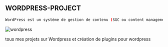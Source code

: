 ## WORDPRESS-PROJECT

```bash
WordPress est un système de gestion de contenu (SGC ou content management system (CMS) en anglais) gratuit, libre et open-source. Ce logiciel écrit en PHP repose sur une base de données MySQL et est distribué par la fondation WordPress.org.

```

![wordpress](https://www.goodsiteguide.com/wp-content/uploads/2017/08/wordpress-cms.png)

tous mes projets sur Wordpress et création de plugins pour wordpress

